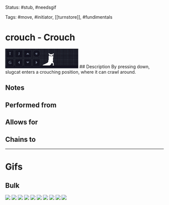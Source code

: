 Status: #stub, #needsgif

Tags: #move, #initiator, [[turnstore]], #fundimentals

# crouch - Crouch
<img src=https://raw.githubusercontent.com/LauraHannah44/Rain-World-Movement/main/Files/crouch_header.gif>
## Description
By pressing down, slugcat enters a crouching position, where it can crawl around.

## Notes


## Performed from


## Allows for


## Chains to


___
# Gifs
## Bulk
<img src=https://raw.githubusercontent.com/LauraHannah44/Rain-World-Movement/main/Files/crouch_0.gif>
<img src=https://raw.githubusercontent.com/LauraHannah44/Rain-World-Movement/main/Files/crouch_1.gif>
<img src=https://raw.githubusercontent.com/LauraHannah44/Rain-World-Movement/main/Files/crouch_2.gif>
<img src=https://raw.githubusercontent.com/LauraHannah44/Rain-World-Movement/main/Files/crouch_3.gif>
<img src=https://raw.githubusercontent.com/LauraHannah44/Rain-World-Movement/main/Files/crouch_4.gif>
<img src=https://raw.githubusercontent.com/LauraHannah44/Rain-World-Movement/main/Files/crouch_5.gif>
<img src=https://raw.githubusercontent.com/LauraHannah44/Rain-World-Movement/main/Files/crouch_6.gif>
<img src=https://raw.githubusercontent.com/LauraHannah44/Rain-World-Movement/main/Files/crouch_7.gif>
<img src=https://raw.githubusercontent.com/LauraHannah44/Rain-World-Movement/main/Files/crouch_8.gif>
<img src=https://raw.githubusercontent.com/LauraHannah44/Rain-World-Movement/main/Files/crouch_9.gif>